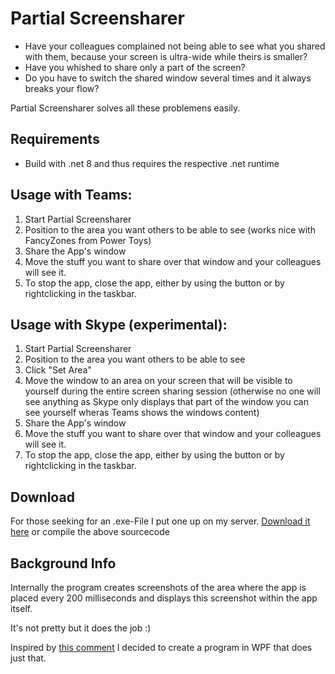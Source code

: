 # Partial Screensharer

- Have your colleagues complained not being able to see what you shared with them, because your screen is ultra-wide while theirs is smaller? 
- Have you whished to share only a part of the screen?
- Do you have to switch the shared window several times and it always breaks your flow?

Partial Screensharer solves all these problemens easily.

## Requirements
* Build with .net 8 and thus requires the respective .net runtime

## Usage with Teams:
1. Start Partial Screensharer
2. Position to the area you want others to be able to see (works nice with FancyZones from Power Toys)
3. Share the App's window
4. Move the stuff you want to share over that window and your colleagues will see it.
5. To stop the app, close the app, either by using the button or by rightclicking in the taskbar.

## Usage with Skype (experimental):
1. Start Partial Screensharer
2. Position to the area you want others to be able to see
3. Click "Set Area"
4. Move the window to an area on your screen that will be visible to yourself during the entire screen sharing session 
(otherwise no one will see anything as Skype only displays that part of the window you can see yourself wheras Teams shows 
the windows content)
5. Share the App's window
6. Move the stuff you want to share over that window and your colleagues will see it.
7. To stop the app, close the app, either by using the button or by rightclicking in the taskbar. 


## Download
For those seeking for an .exe-File I put one up on my server. [Download it here](https://janschreier.de/PartialScreensharer.zip) or compile the above sourcecode

## Background Info

Internally the program creates screenshots of the area where the app is placed every 200 milliseconds and displays this screenshot within the app itself.

It's not pretty but it does the job :)


Inspired by [this comment](https://github.com/microsoft/PowerToys/issues/2774#issuecomment-993953197) I decided to create a program in WPF that does just that.
